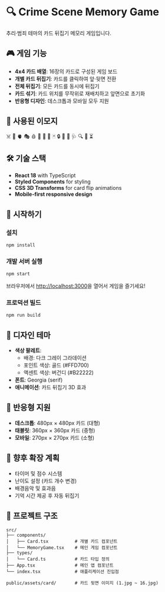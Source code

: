 # 🔍 Crime Scene Memory Game

추리·범죄 테마의 카드 뒤집기 메모리 게임입니다.

## 🎮 게임 기능

- **4x4 카드 배열**: 16장의 카드로 구성된 게임 보드
- **개별 카드 뒤집기**: 카드를 클릭하여 앞·뒷면 전환
- **전체 뒤집기**: 모든 카드를 동시에 뒤집기
- **카드 섞기**: 카드 위치를 무작위로 재배치하고 앞면으로 초기화
- **반응형 디자인**: 데스크톱과 모바일 모두 지원

## 🎯 사용된 이모지

☠️ 👣 🫀 🎭 🩸 👠 🎩 🎯 🃏 🔒 🔑 🧪 🩺 🔍 💼 ⏳

## 🛠 기술 스택

- **React 18** with TypeScript
- **Styled Components** for styling
- **CSS 3D Transforms** for card flip animations
- **Mobile-first responsive design**

## 🚀 시작하기

### 설치

```bash
npm install
```

### 개발 서버 실행

```bash
npm start
```

브라우저에서 [http://localhost:3000](http://localhost:3000)을 열어서 게임을 즐기세요!

### 프로덕션 빌드

```bash
npm run build
```

## 🎨 디자인 테마

- **색상 팔레트**: 
  - 배경: 다크 그레이 그라데이션
  - 포인트 색상: 골드 (#FFD700)
  - 액센트 색상: 버건디 (#B22222)
- **폰트**: Georgia (serif)
- **애니메이션**: 카드 뒤집기 3D 효과

## 📱 반응형 지원

- **데스크톱**: 480px × 480px 카드 (대형)
- **태블릿**: 360px × 360px 카드 (중형)
- **모바일**: 270px × 270px 카드 (소형)

## 🎯 향후 확장 계획

- 타이머 및 점수 시스템
- 난이도 설정 (카드 개수 변경)
- 배경음악 및 효과음
- 기억 시간 제공 후 자동 뒤집기

## 📁 프로젝트 구조

```
src/
├── components/
│   ├── Card.tsx          # 개별 카드 컴포넌트
│   └── MemoryGame.tsx    # 메인 게임 컴포넌트
├── types/
│   └── Card.ts           # 카드 타입 정의
├── App.tsx               # 메인 앱 컴포넌트
└── index.tsx             # 애플리케이션 진입점

public/assets/card/       # 카드 뒷면 이미지 (1.jpg ~ 16.jpg)
```
